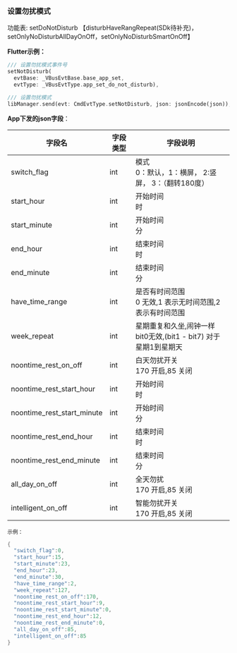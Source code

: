 ### 设置勿扰模式


功能表: setDoNotDisturb 【disturbHaveRangRepeat(SDk待补充)，setOnlyNoDisturbAllDayOnOff，setOnlyNoDisturbSmartOnOff】

**Flutter示例：**

```dart
/// 设置勿扰模式事件号
setNotDisturb(
  evtBase: _VBusEvtBase.base_app_set,
  evtType: _VBusEvtType.app_set_do_not_disturb),

/// 设置勿扰模式
libManager.send(evt: CmdEvtType.setNotDisturb, json: jsonEncode(json));
```



**App下发的json字段**：

| 字段名                     | 字段类型 | 字段说明                                                     |
| -------------------------- | -------- | ------------------------------------------------------------ |
| switch_flag                | int      | 模式<br />0：默认，1：横屏， 2:竖屏， 3：（翻转180度） |
| start_hour                 | int      | 开始时间<br />时                                             |
| start_minute               | int      | 开始时间<br />分                                             |
| end_hour                   | int      | 结束时间<br />时                                             |
| end_minute                 | int      | 结束时间<br />分                                             |
| have_time_range            | int      | 是否有时间范围 <br />0 无效,1 表示无时间范围,2 表示有时间范围 |
| week_repeat                | int      | 星期重复和久坐,闹钟一样<br />bit0无效,(bit1 - bit7) 对于星期1到星期天 |
| noontime_rest_on_off       | int      | 白天勿扰开关 <br />170 开启,85 关闭                       |
| noontime_rest_start_hour   | int      | 开始时间<br />时                                             |
| noontime_rest_start_minute | int      | 开始时间<br />分                                             |
| noontime_rest_end_hour     | int      | 结束时间<br />时                                             |
| noontime_rest_end_minute   | int      | 结束时间<br />分                                             |
| all_day_on_off             | int      | 全天勿扰 <br />170 开启,85 关闭                           |
| intelligent_on_off         | int      | 智能勿扰开关 <br />170 开启,85 关闭                       |

`示例：`

```c
{
  "switch_flag":0,
  "start_hour":15,
  "start_minute":23,
  "end_hour":23,
  "end_minute":30,
  "have_time_range":2,
  "week_repeat":127,
  "noontime_rest_on_off":170,
  "noontime_rest_start_hour":9,
  "noontime_rest_start_minute":0,
  "noontime_rest_end_hour":12,
  "noontime_rest_end_minute":0,
  "all_day_on_off":85,
  "intelligent_on_off":85
}
```
